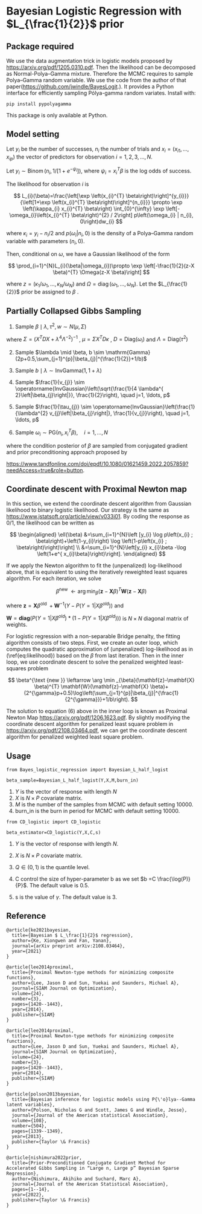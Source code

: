 # Bayesian Logistic Regression with $L_{\frac{1}{2}}$ prior

## Package required

We use the data augmentation trick in logistic models proposed by https://arxiv.org/pdf/1205.0310.pdf. Then the likelihood can be decomposed as Normal-Polya–Gamma mixture.  Therefore the MCMC requires to sample Polya–Gamma random variable. We use the code from the author of that paper(https://github.com/jwindle/BayesLogit.).  It provides a Python interface for efficiently sampling Pólya-gamma random variates. Install with:

```
pip install pypolyagamma
```

This package is only available at Python. 



## Model setting

Let $y_{i}$ be the number of successes, $n_{i}$ the number of trials and $x_{i}=(x_{i1},...,x_{ip})$ the vector of predictors for observation $i=1,2,3,...,N$. 

Let $y_{i} \sim \operatorname{Binom}\left(n_{i}, 1 /\left[1+e^{-\psi_{i}}\right]\right)$, where $\psi_{i}=x_{i}^{T} \beta$ is the log odds of success. 



The likelihood for observation $i$ is


$$
L_{i}(\beta)=\frac{\left[\exp \left(x_{i}^{T} \beta\right)\right]^{y_{i}}}{\left[1+\exp \left(x_{i}^{T} \beta\right)\right]^{n_{i}}} \propto \exp \left(\kappa_{i} x_{i}^{T} \beta\right) \int_{0}^{\infty} \exp \left[-\omega_{i}\left(x_{i}^{T} \beta\right)^{2} / 2\right] p\left(\omega_{i} | n_{i}, 0\right)dw_{i}
$$


where $\kappa_{i}=y_{i}-n_{i} / 2$ and $p\left(\omega_{i} | n_{i}, 0\right)$  is the density of a Polya–Gamma random variable with parameters $\left(n_{i}, 0\right)$. 



Then, conditional on $\omega$, we have a Gaussian likelihood of the form


$$
\prod_{i=1}^{N}L_{i}(\beta|\omega_{i})\propto \exp \left[-\frac{1}{2}(z-X \beta)^{T} \Omega(z-X \beta)\right]
$$


where $z=\left(\kappa_{1} / \omega_{1}, \ldots, \kappa_{N} / \omega_{N}\right)$ and $\Omega=\operatorname{diag}\left(\omega_{1}, \ldots, \omega_{N}\right)$. Let the  $L_{\frac{1}{2}}$ prior be assigned to $\beta$ .



## Partially Collapsed Gibbs Sampling

1. Sample $\beta \mid \lambda,\tau^{2},w  \sim N(\mu,\Sigma)$



where $\Sigma= (X^{T}DX+\lambda^{4}\Lambda^{-2})^{-1}$ , $\mu=\Sigma X^{T}D\kappa$ ,  $D=\mathrm{Diag}(\omega_{i})$ and $\Lambda=\mathrm{Diag}(\tau^{2})$



2. Sample $\lambda \mid \beta, b \sim \mathrm{Gamma}(2p+0.5,\sum_{j=1}^{p}|\beta_{j}|^{\frac{1}{2}}+1/b)$

   

3. Sample $b \mid \lambda \sim \mathrm{InvGamma}(1,1+\lambda)$

   

4. Sample $\frac{1}{v_{j}} \sim \operatorname{InvGaussian}\left(\sqrt{\frac{1}{4 \lambda^{ 2}\left|\beta_{j}\right|}}, \frac{1}{2}\right), \quad j=1, \ldots, p$

   

5. Sample $\frac{1}{\tau_{j}} \sim \operatorname{InvGaussian}\left(\frac{1}{\lambda^{2} v_{j}\left|\beta_{j}\right|}, \frac{1}{v_{j}}\right), \quad j=1, \ldots, p$

   

6. Sample $\omega_{i} \sim  \mathrm{PG}(n_{i},x_{i}^{T}\beta), \quad i=1,\dots,N$



where the condition posterior of $\beta$ are sampled from conjugated gradient and prior preconditioning approach proposed by 

https://www.tandfonline.com/doi/epdf/10.1080/01621459.2022.2057859?needAccess=true&role=button.



## Coordinate descent with Proximal Newton map

In this section, we extend the coordinate descent algorithm from Gaussian likelihood to binary logistic likelihood. Our strategy is the same as https://www.jstatsoft.org/article/view/v033i01. By coding the response as $0/1$, the likelihood can be written as


$$
\begin{aligned}
\ell(\beta) &=\sum_{i=1}^{N}\left [y_{i} \log p\left(x_{i} ; \beta\right)+\left(1-y_{i}\right) \log \left(1-p\left(x_{i} ; \beta\right)\right)\right] \\
&=\sum_{i=1}^{N}\left[y_{i} x_{i}\beta -\log \left(1+e^{ x_{i}\beta}\right)\right].
\end{aligned}
$$


If we apply the Newton algorithm to fit the (unpenalized) log-likelihood above, that is equivalent to using the iteratively reweighted least squares algorithm. For each iteration, we solve


$$
\beta^{\text {new }} \leftarrow \arg \min _{\beta}(\mathbf{z}-\mathbf{X} \beta)^{T} \mathbf{W}(\mathbf{z}-\mathbf{X} \beta)
$$



where $\mathbf{z}=\mathbf{X} \beta^{\text {old }}+\boldsymbol{W}^{-1}\left(Y-P(Y=1|X\beta^{old})\right)$ and 

$\boldsymbol{W}=\mathbf{diag}\left(P(Y=1|X\beta^{old})*(1-P(Y=1|X\beta^{old}))\right)$ is $N\times N$ diagonal matrix of weights.



For logistic regression with a non-separable Bridge penalty, the fitting algorithm consists of two steps. First, we create an outer loop, which computes the quadratic approximation of (unpenalized) log-likelihood as in (\ref{eq:likelihood}) based on the $\beta$ from last iteration. Then in the inner loop, we use coordinate descent to solve the penalized weighted least-squares problem



$$
\beta^{\text {new }} \leftarrow \arg \min _{\beta}(\mathbf{z}-\mathbf{X} \beta)^{T} \mathbf{W}(\mathbf{z}-\mathbf{X} \beta)+(2^{\gamma}p+0.5)\log\left(\sum_{j=1}^{p}|\beta_{j}|^{\frac{1}{2^{\gamma}}}+1/b\right).
$$



The solution to equation (6) above in the inner loop is known as Proximal Newton Map https://arxiv.org/pdf/1206.1623.pdf. By slightly modifying the coordinate descent algorithm for penalized least square problem in https://arxiv.org/pdf/2108.03464.pdf,  we can get the coordinate descent algorithm for penalized weighted least square problem.



## Usage

```
from Bayes_logistic_regression import Bayesian_L_half_logist

beta_sample=Bayesian_L_half_logist(Y,X,M,burn_in)
```



1. $Y$ is the vector of response with length $N$  
2. $X$ is $N \times P$ covariate matrix. 
3. $M$ is the number of the samples from MCMC with default setting 10000. 
4. burn_in is the burn in period for MCMC with default setting 10000.  



```
from CD_logistic import CD_logistic

beta_estimator=CD_logistic(Y,X,C,s)
```



1. $Y$ is the vector of response with length $N$. 

2. $X$ is $N \times P$ covariate matrix. 

3. $Q \in (0,1)$ is the quantile level.

4. C control the size of hyper-parameter b as we set  $b =C \frac{\log(P)}{P}$. The default value is 0.5.  

5. s is the value of $\gamma$. The default value is 3. 



## Reference

```
@article{ke2021bayesian,
  title={Bayesian $ L_\frac{1}{2}$ regression},
  author={Ke, Xiongwen and Fan, Yanan},
  journal={arXiv preprint arXiv:2108.03464},
  year={2021}
}
```

```
@article{lee2014proximal,
  title={Proximal Newton-type methods for minimizing composite functions},
  author={Lee, Jason D and Sun, Yuekai and Saunders, Michael A},
  journal={SIAM Journal on Optimization},
  volume={24},
  number={3},
  pages={1420--1443},
  year={2014},
  publisher={SIAM}
}
```

```
@article{lee2014proximal,
  title={Proximal Newton-type methods for minimizing composite functions},
  author={Lee, Jason D and Sun, Yuekai and Saunders, Michael A},
  journal={SIAM Journal on Optimization},
  volume={24},
  number={3},
  pages={1420--1443},
  year={2014},
  publisher={SIAM}
}
```

```
@article{polson2013bayesian,
  title={Bayesian inference for logistic models using P{\'o}lya--Gamma latent variables},
  author={Polson, Nicholas G and Scott, James G and Windle, Jesse},
  journal={Journal of the American statistical Association},
  volume={108},
  number={504},
  pages={1339--1349},
  year={2013},
  publisher={Taylor \& Francis}
}
```

```
@article{nishimura2022prior,
  title={Prior-Preconditioned Conjugate Gradient Method for Accelerated Gibbs Sampling in “Large n, Large p” Bayesian Sparse Regression},
  author={Nishimura, Akihiko and Suchard, Marc A},
  journal={Journal of the American Statistical Association},
  pages={1--14},
  year={2022},
  publisher={Taylor \& Francis}
}
```

